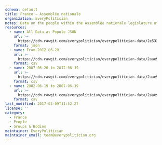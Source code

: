 ```yaml
---
schema: default
title: France — Assemblée nationale
organization: EveryPolitician
notes: Data on the people within the Assemblée nationale legislature of France.
resources:
  - name: All Data as Popolo JSON
    url: >-
      https://cdn.rawgit.com/everypolitician/everypolitician-data/2e533c9d40e8256260bda8086d35d85c98763ddf/data/France/National_Assembly/ep-popolo-v1.0.json
    format: json
  - name: From 2012-06-20
    url: >-
      https://cdn.rawgit.com/everypolitician/everypolitician-data/2aae9f147e4410f6ea3d33ef73df4c1ba3ee1871/data/France/National_Assembly/term-14.csv
    format: csv
  - name: 2007-06-20 to 2012-06-19
    url: >-
      https://cdn.rawgit.com/everypolitician/everypolitician-data/2aae9f147e4410f6ea3d33ef73df4c1ba3ee1871/data/France/National_Assembly/term-13.csv
    format: csv
  - name: 2002-06-19 to 2007-06-19
    url: >-
      https://cdn.rawgit.com/everypolitician/everypolitician-data/2aae9f147e4410f6ea3d33ef73df4c1ba3ee1871/data/France/National_Assembly/term-12.csv
    format: csv
last_modified: 2017-03-09T11:52:27
license: ''
category:
  - France
  - People
  - Groups & Bodies
maintainer: EveryPolitician
maintainer_email: team@everypolitician.org
---
```

